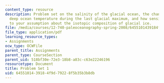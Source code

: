 ```yaml
---
content_type: resource
description: Problem set on the salinity of the glacial ocean, the change in mean
  deep ocean temperature during the last glacial maximum, and how sensitive it is
  to your assumption about the isotopic composition of glacial ice.
file: /media/courses/12-740-paleoceanography-spring-2008/6455101439184f9d79228f5b35b3b8db_problemset1.pdf
file_type: application/pdf
learning_resource_types:
- Assignments
ocw_type: OCWFile
parent_title: Assignments
parent_type: CourseSection
parent_uid: 518bf30e-72e3-18b8-a83c-c63e22246196
resourcetype: Document
title: Problem Set 1
uid: 64551014-3918-4f9d-7922-8f5b35b3b8db
---
```

